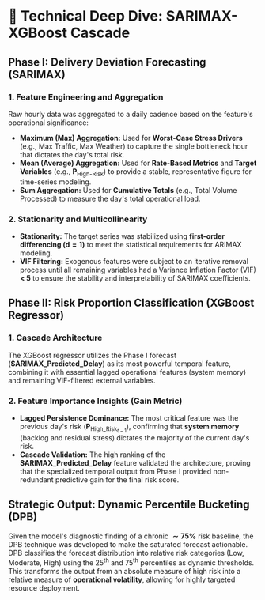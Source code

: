 # 🔬 Technical Deep Dive: SARIMAX-XGBoost Cascade

## Phase I: Delivery Deviation Forecasting (SARIMAX)

### 1. Feature Engineering and Aggregation

Raw hourly data was aggregated to a daily cadence based on the feature's operational significance:

* **Maximum (Max) Aggregation:** Used for **Worst-Case Stress Drivers** (e.g., Max Traffic, Max Weather) to capture the single bottleneck hour that dictates the day's total risk.
* **Mean (Average) Aggregation:** Used for **Rate-Based Metrics** and **Target Variables** (e.g., **P**<sub>High-Risk</sub>) to provide a stable, representative figure for time-series modeling.
* **Sum Aggregation:** Used for **Cumulative Totals** (e.g., Total Volume Processed) to measure the day's total operational load.

### 2. Stationarity and Multicollinearity

* **Stationarity:** The target series was stabilized using **first-order differencing ($\mathbf{d=1}$)** to meet the statistical requirements for $\text{ARIMAX}$ modeling.
* **VIF Filtering:** Exogenous features were subject to an iterative removal process until all remaining variables had a Variance Inflation Factor ($\text{VIF}$) **< 5** to ensure the stability and interpretability of $\text{SARIMAX}$ coefficients.

## Phase II: Risk Proportion Classification (XGBoost Regressor)

### 1. Cascade Architecture

The $\text{XGBoost}$ regressor utilizes the Phase I forecast (**SARIMAX_Predicted_Delay**) as its most powerful temporal feature, combining it with essential lagged operational features (system memory) and remaining VIF-filtered external variables.

### 2. Feature Importance Insights (Gain Metric)

* **Lagged Persistence Dominance:** The most critical feature was the previous day's risk ($\mathbf{P}_{\text{High\_Risk}_{t-1}}$), confirming that **system memory** (backlog and residual stress) dictates the majority of the current day's risk.
* **Cascade Validation:** The high ranking of the **SARIMAX_Predicted_Delay** feature validated the architecture, proving that the specialized temporal output from Phase I provided non-redundant predictive gain for the final risk score.

## Strategic Output: Dynamic Percentile Bucketing (DPB)

Given the model's diagnostic finding of a chronic $\mathbf{\sim 75\%}$ risk baseline, the DPB technique was developed to make the saturated forecast actionable. DPB classifies the forecast distribution into relative risk categories (Low, Moderate, High) using the $25^{\text{th}}$ and $75^{\text{th}}$ percentiles as dynamic thresholds. This transforms the output from an absolute measure of high risk into a relative measure of **operational volatility**, allowing for highly targeted resource deployment.
